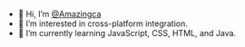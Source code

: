 - 👋 Hi, I’m [@Amazingca](https://mastodon.social/@amazingca)
- 👀 I’m interested in cross-platform integration.
- 🌱 I’m currently learning JavaScript, CSS, HTML, and Java.

<!---
Amazingca/Amazingca is a ✨ special ✨ repository because its `README.md` (this file) appears on your GitHub profile.
You can click the Preview link to take a look at your changes.
--->
